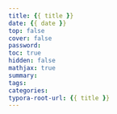 ```yaml
---
title: {{ title }}
date: {{ date }}
top: false
cover: false
password:
toc: true
hidden: false
mathjax: true
summary:
tags:
categories:
typora-root-url: {{ title }}
---
```

